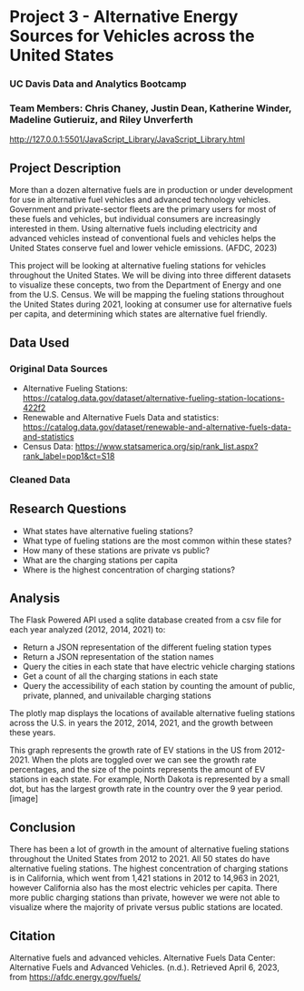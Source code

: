 # Project 3 - Alternative Energy Sources for Vehicles across the United States
### UC Davis Data and Analytics Bootcamp 

### Team Members: Chris Chaney, Justin Dean, Katherine Winder, Madeline Gutieruiz, and Riley Unverferth

http://127.0.0.1:5501/JavaScript_Library/JavaScript_Library.html

## Project Description
More than a dozen alternative fuels are in production or under development for use in alternative fuel vehicles and advanced technology vehicles. Government and private-sector fleets are the primary users for most of these fuels and vehicles, but individual consumers are increasingly interested in them. Using alternative fuels including electricity and advanced vehicles instead of conventional fuels and vehicles helps the United States conserve fuel and lower vehicle emissions. (AFDC, 2023)

This project will be looking at alternative fueling stations for vehicles throughout the United States. We will be diving into three different datasets to visualize these concepts, two from the Department of Energy and one from the U.S. Census. We will be mapping the fueling stations throughout the United States during 2021, looking at consumer use for alternative fuels per capita, and determining which states are alternative fuel friendly. 

## Data Used
### Original Data Sources

- Alternative Fueling Stations: https://catalog.data.gov/dataset/alternative-fueling-station-locations-422f2 
- Renewable and Alternative Fuels Data and statistics: https://catalog.data.gov/dataset/renewable-and-alternative-fuels-data-and-statistics 
- Census Data: https://www.statsamerica.org/sip/rank_list.aspx?rank_label=pop1&ct=S18

### Cleaned Data


## Research Questions
- What states have alternative fueling stations?
- What type of fueling stations are the most common within these states? 
- How many of these stations are private vs public?
- What are the charging stations per capita
- Where is the highest concentration of charging stations?

## Analysis
The Flask Powered API used a sqlite database created from a csv file for each year analyzed (2012, 2014, 2021) to:
- Return a JSON representation of the different fueling station types
- Return a JSON representation of the station names
- Query the cities in each state that have electric vehicle charging stations
- Get a count of all the charging stations in each state
- Query the accessibility of each station by counting the amount of public, private, planned, and univailable charging stations

The plotly map displays the locations of available alternative fueling stations across the U.S. in years the 2012, 2014, 2021, and the growth between these years.

This graph represents the growth rate of EV stations in the US from 2012-2021. When the plots are toggled over we can see the growth rate percentages, and the size of the points represents the amount of EV stations in each state. For example, North Dakota is represented by a small dot, but has the largest growth rate in the country over the 9 year period.
[image]

## Conclusion
There has been a lot of growth in the amount of alternative fueling stations throughout the United States from 2012 to 2021. All 50 states do have alternative fueling stations. The highest concentration of charging stations is in California, which went from 1,421 stations in 2012 to 14,963 in 2021, however California also has the most electric vehicles per capita. There more public charging stations than private, however we were not able to visualize where the majority of private versus public stations are located. 

## Citation
Alternative fuels and advanced vehicles. Alternative Fuels Data Center: Alternative Fuels and Advanced Vehicles. (n.d.). Retrieved April 6, 2023, from https://afdc.energy.gov/fuels/ 
